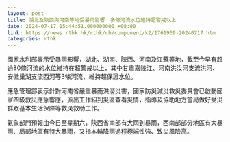 ```yaml
---
layout: post
title: 湖北及陝西與河南等地受暴雨影響　多條河流水位維持超警戒以上
date: 2024-07-17 15:44:51.000000000 +08:00
link: https://news.rthk.hk/rthk/ch/component/k2/1761969-20240717.htm
categories: rthk
---
```


國家水利部表示受暴雨影響，湖北、湖南、陝西、河南及江蘇等地，截至今早有超過80條河流的水位維持在超警戒以上，其中甘肅嘉陵江、河南洪汝河支流洪河、安徽巢湖支流西河等3條河流，維持超保證水位。

應急管理部表示針對河南省嚴重暴雨洪澇災害，國家防災減災救災委員會已啟動國家四級救災應急響應，派出工作組到災區查看災情，指導及協助地方當局做好受災群眾基本生活保障等救災救助工作。

氣象部門預報由今日至星期六，陝西省南部有大雨到暴雨，西南部部分地區有大暴雨、局部地區有特大暴雨，又指本輪降雨過程極端性強、致災風險高。

